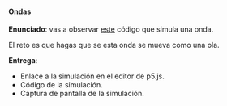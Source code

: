 #### Ondas

**Enunciado**: vas a observar [este](https://editor.p5js.org/natureofcode/sketches/CQ19Yw0iT) código que simula una onda. 

El reto es que hagas que se esta onda se mueva como una ola. 

**Entrega**:    

- Enlace a la simulación en el editor de p5.js.
- Código de la simulación.
- Captura de pantalla de la simulación.